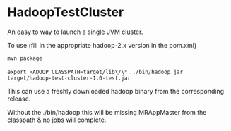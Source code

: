 HadoopTestCluster
=================

An easy to way to launch a single JVM cluster.

To use (fill in the appropriate hadoop-2.x version in the pom.xml)

`mvn package`

`export HADOOP_CLASSPATH=target/lib\/\*`
`../bin/hadoop jar target/hadoop-test-cluster-1.0-test.jar`

This can use a freshly downloaded hadoop binary from the corresponding release.

Without the ./bin/hadoop this will be missing MRAppMaster from the classpath & no jobs will complete.
